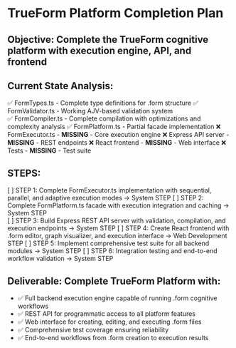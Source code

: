 # TrueForm Platform Completion Plan

## Objective: Complete the TrueForm cognitive platform with execution engine, API, and frontend

## Current State Analysis:
✅ FormTypes.ts - Complete type definitions for .form structure
✅ FormValidator.ts - Working AJV-based validation system  
✅ FormCompiler.ts - Complete compilation with optimizations and complexity analysis
✅ FormPlatform.ts - Partial facade implementation
❌ FormExecutor.ts - **MISSING** - Core execution engine
❌ Express API server - **MISSING** - REST endpoints
❌ React frontend - **MISSING** - Web interface
❌ Tests - **MISSING** - Test suite

## STEPS:

[ ] STEP 1: Complete FormExecutor.ts implementation with sequential, parallel, and adaptive execution modes → System STEP
[ ] STEP 2: Complete FormPlatform.ts facade with execution integration and caching → System STEP  
[ ] STEP 3: Build Express REST API server with validation, compilation, and execution endpoints → System STEP
[ ] STEP 4: Create React frontend with .form editor, graph visualizer, and execution interface → Web Development STEP
[ ] STEP 5: Implement comprehensive test suite for all backend modules → System STEP
[ ] STEP 6: Integration testing and end-to-end workflow validation → System STEP

## Deliverable: Complete TrueForm Platform with:
- ✅ Full backend execution engine capable of running .form cognitive workflows
- ✅ REST API for programmatic access to all platform features  
- ✅ Web interface for creating, editing, and executing .form files
- ✅ Comprehensive test coverage ensuring reliability
- ✅ End-to-end workflows from .form creation to execution results
